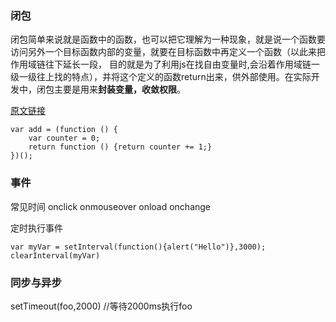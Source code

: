 ### 闭包

闭包简单来说就是函数中的函数，也可以把它理解为一种现象，就是说一个函数要访问另外一个目标函数内部的变量，就要在目标函数中再定义一个函数（以此来把作用域链往下延长一段，
目的就是为了利用js在找自由变量时,会沿着作用域链一级一级往上找的特点），并将这个定义的函数return出来，供外部使用。在实际开发中，闭包主要是用来**封装变量，收敛权限**。

[原文链接](https://blog.csdn.net/lidysun/article/details/88367885)

```
var add = (function () {
    var counter = 0;
    return function () {return counter += 1;}
})();
```

### 事件

常见时间
onclick
onmouseover
onload
onchange


定时执行事件
```
var myVar = setInterval(function(){alert("Hello")},3000);
clearInterval(myVar)
```

### 同步与异步

setTimeout(foo,2000) //等待2000ms执行foo
